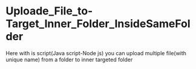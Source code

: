 # Uploade_File_to-Target_Inner_Folder_InsideSameFolder
Here with is script(Java script-Node js) you can upload multiple file(with unique name) from a folder to inner targeted folder

